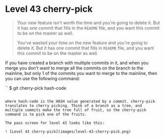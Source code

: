 
# Level 43 cherry-pick

> Your new feature isn't worth the time and you're going to delete it. But it has one commit that fills in the `README` file, and you want this commit to be on the master as well.
> 
> You've wasted your time on the new feature and you're going to delete it. But it has one commit that fills in `README` file, and you want this commit to be on the master as well.

If you have created a branch with multiple commits in it, and when you merge you don't want to merge all the commits on the branch to the mainline, but only 1 of the commits you want to merge to the mainline, then you can use the following command:

``
$ git cherry-pick hash-code
```

where hash-code is the HASH value generated by a commit. cherry-pick translates to cherry picking. Think of a branch as a tree, and multiple commits make the tree full of fruit, so the cherry-pick command is to pick one of the fruits.

The pass screen for level 43 looks like this:

! [Level 43 cherry-pick](images/level-43-cherry-pick.png)
